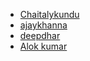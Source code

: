 - [Chaitalykundu](https://github.com/Chaitalykundu)
- [ajaykhanna](https://github.com/ajaykhanna123)
- [deepdhar](https://github.com/deepdhar)
- [Alok kumar](https://github.com/ALOKARYAN51)
